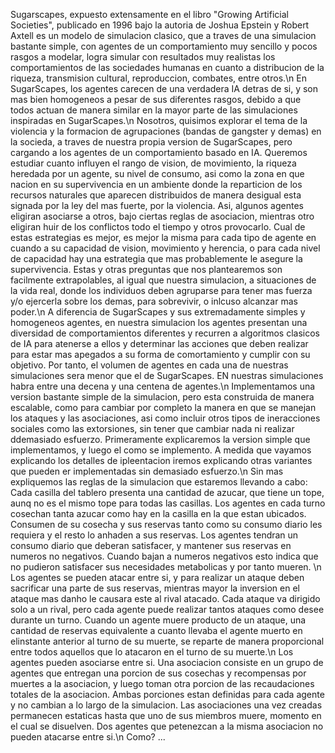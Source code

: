 Sugarscapes, expuesto extensamente en el libro "Growing Artificial Societies", publicado en 1996 bajo la autoria de Joshua Epstein y Robert Axtell es un modelo de simulacion clasico, que a traves de una simulacion bastante simple, con agentes de un comportamiento muy sencillo y pocos rasgos a modelar, logra simular con resultados muy realistas los comportamientos de las sociedades humanas en cuanto a distribucion de la riqueza, transmision cultural, reproduccion, combates, entre otros.\n
En SugarScapes, los agentes carecen de una verdadera IA detras de si, y son mas bien homogeneos a pesar de sus diferentes rasgos, debido a que todos actuan de manera similar en la mayor parte de las simulaciones inspiradas en SugarScapes.\n
Nosotros, quisimos explorar el tema de la violencia y la formacion de agrupaciones (bandas de gangster y demas) en la socieda, a traves de nuestra propia version de SugarScapes, pero cargando a los agentes de un comportamiento basado en IA. Queremos estudiar cuanto influyen el rango de vision, de movimiento, la riqueza heredada por un agente, su nivel de consumo, asi como la zona en que nacion en su supervivencia en un ambiente donde la reparticion de los recursos naturales que aparecen distribuidos de manera desigual esta signada por la ley del mas fuerte, por la violencia. Asi, algunos agentes eligiran asociarse a otros, bajo ciertas reglas de asociacion, mientras otro eligiran huir de los conflictos todo el tiempo y otros provocarlo. Cual de estas estrategias es mejor, es mejor la misma para cada tipo de agente en cuando a su capacidad de vision, movimiento y herencia, o para cada nivel de capacidad hay una estrategia que mas probablemente le asegure la supervivencia. Estas y otras preguntas que nos plantearemos son facilmente extrapolables, al igual que nuestra simulacion, a situaciones de la vida real, donde los individuos deben agruparse para tener mas fuerza y/o ejercerla sobre los demas, para sobrevivir, o inlcuso alcanzar mas poder.\n
A diferencia de SugarScapes y sus extremadamente simples y homogeneos agentes, en nuestra simulacion los agentes presentan una diversidad de comportamientos diferentes y recurren a algoritmos clasicos de IA para atenerse a ellos y determinar las acciones que deben realizar para estar mas apegados a su forma de comortamiento y cumplir con su objetivo. Por tanto, el volumen de agentes en cada una de nuestras simulaciones sera menor que el de SugarScapes. EN nuestras simulaciones habra entre una decena y una centena de agentes.\n
Implementamos una version bastante simple de la simulacion, pero esta construida de manera escalable, como para cambiar por completo la manera en que se manejan los ataques y las asociaciones, asi como incluir otros tipos de ineracciones sociales como las extorsiones, sin tener que cambiar nada ni realizar ddemasiado esfuerzo. Primeramente explicaremos la version simple que implementamos, y luego el como se implemento. A medida que vayamos explicando los detalles de ipleentacion iremos explicando otras variantes que pueden er implementadas sin demasiado esfuerzo.\n
Sin mas expliquemos las reglas de la simulacion que estaremos llevando a cabo:
Cada casilla del tablero presenta una cantidad de azucar, que tiene un tope, aunq no es el mismo tope para todas las casillas. Los agentes en cada turno cosechan tanta azucar como hay en la casilla en la que estan ubicados. Consumen de su cosecha y sus reservas tanto como su consumo diario les requiera y el resto lo anhaden a sus reservas.
Los agentes tendran un consumo diario que deberan satisfacer, y mantener sus reservas en numeros no negativos. Cuando bajan a numeros negativos esto indica que no pudieron satisfacer sus necesidades metabolicas y por tanto mueren. \n
Los agentes se pueden atacar entre si, y para realizar un ataque deben sacrificar una parte de sus reservas, mientras mayor la inversion en el ataque mas danho le causara este al rival atacado. Cada ataque va dirigido solo a un rival, pero cada agente puede realizar tantos ataques como desee durante un turno. Cuando un agente muere producto de un ataque, una cantidad de reservas equivalente a cuanto llevaba el agente muerto en elinstante anterior al turno de su muerte, se reparte de manera proporcional entre todos aquellos que lo atacaron en el turno de su muerte.\n
Los agentes pueden asociarse entre si. Una asociacion consiste en un grupo de agentes que entregan una porcion de sus cosechas y recompensas por muertes a la asociacion, y luego toman otra porcion de las recaudaciones totales de la asociacion. Ambas porciones estan definidas para cada agente y no cambian a lo largo de la simulacion. Las asociaciones una vez creadas permanecen estaticas hasta que uno de sus miembros muere, momento en el cual se disuelven. Dos agentes que petenezcan a la misma asociacion no pueden atacarse entre si.\n
Como?
...
